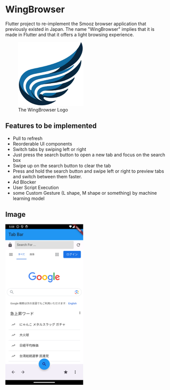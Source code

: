 # WingBrowser

Flutter project to re-implement the Smooz browser application that previously existed in Japan. The name "WingBrowser" implies that it is made in Flutter and that it offers a light browsing experience.

<figure>
  <img src="assets/logo.png" height="200">
  <figcaption>The WingBrowser Logo</figcaption>
</figure>

## Features to be implemented

- Pull to refresh
- Reorderable UI components
- Switch tabs by swiping left or right
- Just press the search button to open a new tab and focus on the search box
- Swipe up on the search button to clear the tab
- Press and hold the search button and swipe left or right to preview tabs and switch between them faster.
- Ad Blocker
- User Script Execution
- some Custom Gesture (L shape, M shape or something) by machine learning model

## Image

<img src="assets/Beta.png" height="500">
